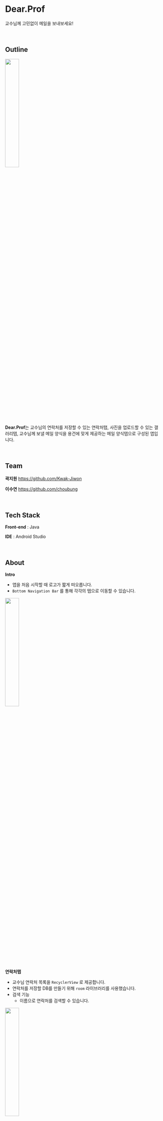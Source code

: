 # Dear.Prof
교수님께 고민없이 메일을 보내보세요!
<br/>
<br/>
<br/>

## Outline
<img width="30%" src="https://github.com/choubung/madcamp01/assets/112858914/fc497f0d-6999-4dae-b70e-6060d69310bb"/>

**Dear.Prof**는 교수님의 연락처를 저장할 수 있는 연락처탭, 사진을 업로드할 수 있는 갤러리탭, 교수님께 보낼 메일 양식을 용건에 맞게 제공하는 메일 양식탭으로 구성된 앱입니다.
<br/>
<br/>
<br/>

## Team
**곽지원** https://github.com/Kwak-Jiwon

**이수연** https://github.com/choubung
<br/>
<br/>
<br/>

## Tech Stack
**Front-end** : Java

**IDE** : Android Studio
<br/>
<br/>
<br/>

## About
**Intro**
- 앱을 처음 시작할 때 로고가 짧게 떠오릅니다.
- `Bottom Navigation Bar` 를 통해 각각의 탭으로 이동할 수 있습니다.
<img width="30%" src="https://github.com/choubung/madcamp01/assets/112858914/fcc08697-3599-4044-b799-9c8d2eb7e2d7"/>
<br/>
<br/>

**연락처탭**
- 교수님 연락처 목록을 `RecyclerView` 로 제공합니다.
- 연락처를 저장할 DB를 만들기 위해 `room` 라이브러리를 사용했습니다.
- 검색 기능
    - 이름으로 연락처를 검색할 수 있습니다.
<img width="30%" src="https://github.com/choubung/madcamp01/assets/112858914/6a0b4b94-8a95-45c7-81f8-06190fb2f97b"/>
<br/>
<br/>

- 연락처 추가 기능
    - `Floating Action Button` 을 누르면 연락처를 추가할 수 있습니다.
<img width="30%" src="https://github.com/choubung/madcamp01/assets/112858914/9fec9218-25a0-4b18-a2ae-fc9e7baa46d5"/>
<br/>
<br/>

- 삭제 기능
    - 연락처 아이템을 길게 누르면 떠오르는 `Dialog` 로 삭제 여부를 선택할 수 있습니다.
<br/>
<br/>

- 상세정보창
    - 전화/메시지/메일 버튼을 누르면 해당 앱으로 연결됩니다.
<br/>
<br/>


**갤러리탭**
- `Floating action button`에서 “사진 가져오기”, “사진 촬영하기”를 선택할 수 있습니다.
- “사진 가져오기” 선택 시, 갤러리의 사진을 `RecyclerView` 에 나타냅니다.
- “사진 촬영하기” 선택 시, 카메라를 통해 사진을 촬영하고, 이미지를 `RecyclerView`에 나타냅니다.
- 각 사진 클릭 시, 원본 사진을 볼 수 있습니다.
<br/>
<br/>

**메일 양식탭**
- `spinner` 로 용건을 선택하면 그에 맞는 메일 양식을 제공합니다.
- “받는 이”에 이름을 입력하면 연락처DB에서 메일 주소를 가져옵니다.
- 본인의 상황에 맞게 메일 내용을 수정할 수 있습니다.
- 하단의 `Floating Action Button` 을 누르면 메일앱으로 작성 내용이 연동됩니다.
<br/>
<br/>
<br/>

## Beta
**apk link**
https://drive.google.com/file/d/1UsMPxY_hzX5fc8G_PQuLNIYMw5xWwjEm/view?usp=drive_link
